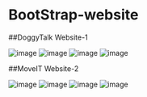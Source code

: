 # BootStrap-website

##DoggyTalk
Website-1

![image](https://github.com/prapti3/BootStrap-website/assets/71283167/c6b62500-54bb-46a4-ac42-5e5d59d2274c)
![image](https://github.com/prapti3/BootStrap-website/assets/71283167/603b7cb9-21ba-4aa7-9117-fc069155dd6d)
![image](https://github.com/prapti3/BootStrap-website/assets/71283167/1ccce90c-c638-47b5-bf5d-b471597dec1c)
![image](https://github.com/prapti3/BootStrap-website/assets/71283167/cec79c77-5896-4e36-85d5-85a761bef1a4)


##MoveIT
Website-2

![image](https://github.com/prapti3/BootStrap-website/assets/71283167/61606e0e-3880-4504-b684-b4087e069560)
![image](https://github.com/prapti3/BootStrap-website/assets/71283167/572c74aa-fe19-4987-8cb1-7eeb86555027)
![image](https://github.com/prapti3/BootStrap-website/assets/71283167/68095f3b-e4fd-4309-9e0b-d90f3650b7d9)
![image](https://github.com/prapti3/BootStrap-website/assets/71283167/19b4b673-85ab-4e1e-a98d-a899c0145489)






